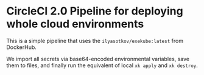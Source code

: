# CircleCI 2.0 Pipeline for deploying whole cloud environments

This is a simple pipeline that uses the `ilyasotkov/exekube:latest` from DockerHub.

We import all secrets via base64-encoded environmental variables, save them to files, and finally run the equivalent of local `xk apply` and `xk destroy`.
